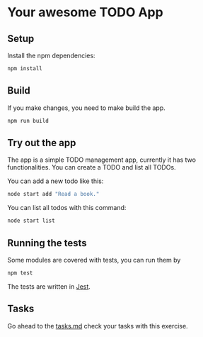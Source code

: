 # Your awesome TODO App

## Setup

Install the npm dependencies:

```bash
npm install
```

## Build

If you make changes, you need to make build the app.

```bash
npm run build
```

## Try out the app

The app is a simple TODO management app, currently it has two functionalities.
You can create a TODO and list all TODOs.

You can add a new todo like this:

```bash
node start add "Read a book."
```

You can list all todos with this command:

```bash
node start list 
```

## Running the tests

Some modules are covered with tests, you can run them by

```bash
npm test
```

The tests are written in [Jest](https://jestjs.io/docs/getting-started).

## Tasks

Go ahead to the [tasks.md](./tasks.md) check your tasks with this exercise.